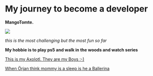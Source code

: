<!DOCTYPE html>
<html>
<head>

<body> 

</head>
<body>

<h1>My journey to become a developer </h1>
<p><strong>MangoTomte.</strong></p>
<img src="https://upload.wikimedia.org/wikipedia/commons/thumb/9/90/Hapus_Mango.jpg/220px-Hapus_Mango.jpg"/>
       
<em>this is the most challenging but the most fun so far</em>
        <p><strong> My hobbie is to play ps5 and walk in the woods and watch series </strong></p>

[This is my Axolotl. They are my Boys :-)](https://www.instagram.com/axolotl_brothers_orjantony/)

[When Örjan think mommy is a sleep is he a Ballerina ](https://www.instagram.com/p/ChbITw2KJ_z/)
         

</body>
</html>
